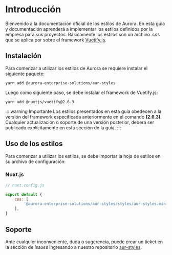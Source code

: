 # Introducción

Bienvenido a la documentación oficial de los estilos de Aurora. En esta guia y documentación aprenderá a implementar
los estilos definidos por la empresa para sus proyectos. Básicamente los estilos son un archivo .css que se aplica por
sobre el framework [Vuetify.js](https://vuetifyjs.com/).

## Instalación

Para comenzar a utilizar los estilos de Aurora se requiere instalar el siguiente paquete:

```shell
yarn add @aurora-enterprise-solutions/aur-styles
```

Luego como siguiente paso, se debe instalar el framework de Vuetify.js:

```shell
yarn add @nuxtjs/vuetify@2.6.3
```

::: warning Importante
Los estilos presentados en esta guía obedecen a la versión del framework especificada anteriormente en el comando **(2.6.3)**. Cualquier actualización o soporte de una versión posterior, deberá ser publicado explícitamente en esta sección de la guía.
:::

## Uso de los estilos

Para comenzar a utilizar los estilos, se debe importar la hoja de estilos en su archivo de configuración:

### Nuxt.js

```js
// nuxt.config.js

export default {
    css: [
        '@aurora-enterprise-solutions/aur-styles/styles/aur-styles.min.css'
    ],
}
```

## Soporte

Ante cualquier inconveniente, duda o sugerencia, puede crear un ticket en la sección de *issues* ingresando a nuestro repositorio [aur-styles](https://github.com/Aurora-Enterprise-Solutions/aur-styles/aur-styles).
